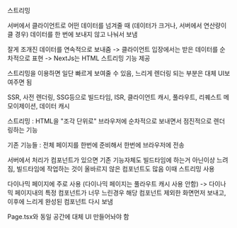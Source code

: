 스트리밍

서버에서 클라이언트로 어떤 데이터를 넘겨줄 때 (데이터가 크거나, 서버에서 연산량이 클 경우) 데이터를 한 번에 보내지 않고 나눠서 보냄

잘게 조개진 데이터를 연속적으로 보내줌 -> 클라이언트 입장에서는 받은 데이터를 순차적으로 표현 -> NextJs는 HTML 스트리밍 기능 제공

스트리밍을 이용하면 일단 빠르게 보여줄 수 있음, 느리게 렌더링 되는 부분은 대체 UI보여주면 됨

SSR, 사전 렌더링, SSG등으로 빌드타임, ISR, 클라이언트 캐시, 풀라우트, 리퀘스트 메모이제이션, 데이터 캐시

스트리밍 : HTML을 "조각 단위로" 브라우저에 순차적으로 보내면서 점진적으로 렌더링하는 기능

기존 기능들 : 전체 페이지를 한번에 준비해서 한번에 브라우저에 전송

서버에서 처리가 컴포넌트가 있으면 기존 기능자체도 빌드타임에 하는거 아닌이상 느려짐, 빌드타임에 작업하는 것이 올바르지 않은 컴포넌트도 많음
이때 스트리밍 사용

다이나믹 페이지에 주로 사용 (다이나믹 페이지는 풀라우트 캐시 사용 안함) -> 다이나믹 페이지내의 특정 컴포넌트가 너무 느린경우 해당 컴포넌트 제외한 화면먼저 보내고, 이후에 느리게 완성된 컴포넌트 다시 보냄

Page.tsx와 동일 공간에 대체 UI 만들어놔야 함
